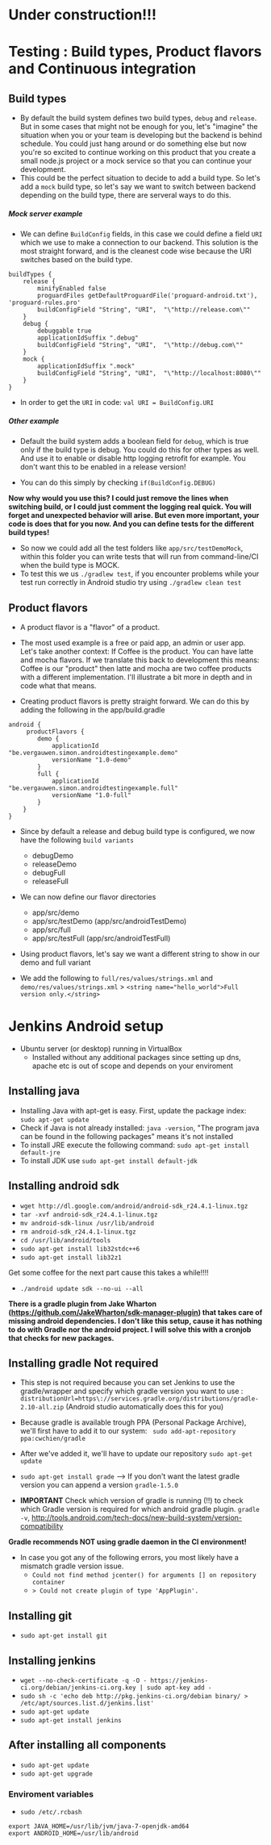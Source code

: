 # Under construction!!!

# Testing : Build types, Product flavors and Continuous integration

<!-- ## Default Config

The defaultConfig element configures core settings and entries in the manifest file (AndroidManifest.xml) dynamically from the build system. The values in defaultConfig override those in the manifest file.
The configuration specified in the defaultConfig element applies to all build variants, unless the configuration for a build variant overrides some of these values.

```
defaultConfig {
    applicationId "be.vergauwen.simon.androidtestingexample"
    minSdkVersion 9
    targetSdkVersion 23
    versionCode 1
    versionName "1.0"
}
``` -->

## Build types

* By default the build system defines two build types, `debug` and `release`. But in some cases that might not be enough for you, let's "imagine" the situation when you or your team is developing but the backend is behind schedule. You could just hang around or do something else but now you're so excited to continue working on this product that you create a small node.js project or a mock service so that you can continue your development.
* This could be the perfect situation to decide to add a build type. So let's add a `mock` build type, so let's say we want to switch between backend depending on the build type, there are serveral ways to do this.

##### Mock server example

* We can define `BuildConfig` fields, in this case we could define a field `URI` which we use to make a connection to our backend. This solution is the most straight forward, and is the cleanest code wise because the URI switches based on the build type.

```
buildTypes {
    release {
        minifyEnabled false
        proguardFiles getDefaultProguardFile('proguard-android.txt'), 'proguard-rules.pro'
        buildConfigField "String", "URI",  "\"http://release.com\""
    }
    debug {
        debuggable true
        applicationIdSuffix ".debug"
        buildConfigField "String", "URI",  "\"http://debug.com\""
    }
    mock {
        applicationIdSuffix ".mock"
        buildConfigField "String", "URI",  "\"http://localhost:8080\""
    }
}
```

* In order to get the `URI` in code: `val URI = BuildConfig.URI`

##### Other example

* Default the build system adds a boolean field for `debug`, which is true only if the build type is debug. You could do this for other types as well. And use it to enable or disable http logging retrofit for example. You don't want this to be enabled in a release version!

* You can do this simply by checking `if(BuildConfig.DEBUG)`

**Now why would you use this? I could just remove the lines when switching build, or I could just comment the logging real quick. You will forget and unexpected behavior will arise. But even more important, your code is does that for you now. And you can define tests for the different build types!**

* So now we could add all the test folders like `app/src/testDemoMock`, within this folder you can write tests that will run from command-line/CI when the build type is MOCK.
* To test this we us `./gradlew test`, if you encounter problems while your test run correctly in Android studio try using `./gradlew clean test`


## Product flavors

* A product flavor is a "flavor" of a product.
* The most used example  is a free or paid app, an admin or user app. Let's take another context: If Coffee is the product. You can have latte and mocha flavors. If we translate this back to development this means: Coffee is our "product" then latte and mocha are two coffee products with a different implementation. I'll illustrate a bit more in depth and in code what that means. 

* Creating product flavors is pretty straight forward. We can do this by adding the following in the app/build.gradle
```
android {
	 productFlavors {
        demo {
            applicationId "be.vergauwen.simon.androidtestingexample.demo"
            versionName "1.0-demo"
        }
        full {
            applicationId "be.vergauwen.simon.androidtestingexample.full"
            versionName "1.0-full"
        }
    }
}

```
* Since by default a release and debug build type is configured, we now have the following `build variants`
	* debugDemo
	* releaseDemo
	* debugFull
	* releaseFull

* We can now define our flavor directories
	* app/src/demo
	* app/src/testDemo (app/src/androidTestDemo)
	* app/src/full
	* app/src/testFull (app/src/androidTestFull)

* Using product flavors, let's say we want a different string to show in our demo and full variant
* We add the following to `full/res/values/strings.xml` and `demo/res/values/strings.xml` > `<string name="hello_world">Full version only.</string>`


# Jenkins Android setup

* Ubuntu server (or desktop) running in VirtualBox
	* Installed without any additional packages since setting up dns, apache etc is out of scope and depends on your enviroment

## Installing java

* Installing Java with apt-get is easy. First, update the package index: `sudo apt-get update`
* Check if Java is not already installed: `java -version`, "The program java can be found in the following packages" means it's not installed
* To install JRE execute the following command: `sudo apt-get install default-jre`
* To install JDK use `sudo apt-get install default-jdk`

## Installing android sdk

* `wget http://dl.google.com/android/android-sdk_r24.4.1-linux.tgz`
* `tar -xvf android-sdk_r24.4.1-linux.tgz`
* `mv android-sdk-linux /usr/lib/android`
* `rm android-sdk_r24.4.1-linux.tgz`
* `cd /usr/lib/android/tools`
* `sudo apt-get install lib32stdc++6`
* `sudo apt-get install lib32z1`

Get some coffee for the next part cause this takes a while!!!!

* `./android update sdk --no-ui --all`

**There is a gradle plugin from Jake Wharton (https://github.com/JakeWharton/sdk-manager-plugin) that takes care of missing android dependencies. I don't like this setup, cause it has nothing to do with Gradle nor the android project. I will solve this with a cronjob that checks for new packages.**

## Installing gradle **Not required**
* This step is not required because you can set Jenkins to use the gradle/wrapper and specify which gradle version you want to use : `distributionUrl=https\://services.gradle.org/distributions/gradle-2.10-all.zip` (Android studio automatically does this for you)

* Because gradle is available trough PPA (Personal Package Archive), we'll first have to add it to our system: ` sudo add-apt-repository ppa:cwchien/gradle`
* After we've added it, we'll have to update our repository `sudo apt-get update`
* `sudo apt-get install grade` --> If you don't want the latest gradle version you can append a version `gradle-1.5.0`

* **IMPORTANT** Check which version of gradle is running (!!) to check which Gradle version is required for which android gradle plugin. `gradle -v`, http://tools.android.com/tech-docs/new-build-system/version-compatibility

**Gradle recommends NOT using gradle daemon in the CI environment!**

* In case you got any of the following errors, you most likely have a mismatch gradle version issue.
	* `Could not find method jcenter() for arguments [] on repository container`
	* `> Could not create plugin of type 'AppPlugin'.`

## Installing git

* `sudo apt-get install git`

## Installing jenkins

* `wget --no-check-certificate -q -O - https://jenkins-ci.org/debian/jenkins-ci.org.key | sudo apt-key add -`
* `sudo sh -c 'echo deb http://pkg.jenkins-ci.org/debian binary/ > /etc/apt/sources.list.d/jenkins.list'`
* `sudo apt-get update`
* `sudo apt-get install jenkins`

## After installing all components

* `sudo apt-get update`
* `sudo apt-get upgrade`


### Enviroment variables

* `sudo /etc/.rcbash`
```
export JAVA_HOME=/usr/lib/jvm/java-7-openjdk-amd64
export ANDROID_HOME=/usr/lib/android
```
